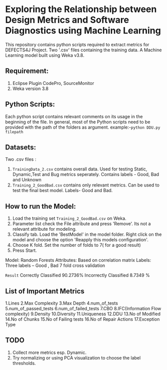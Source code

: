 # Exploring the Relationship between Design Metrics and Software Diagnostics using Machine Learning 
This repository contains python scripts required to extract metrics for DEFECTS4J Project. 
Two '.csv' files containing the training data. A Machine Learning model built using Weka v3.8.

## Requirement:
1. Eclipse Plugin CodePro, SourceMonitor
2. Weka version 3.8

## Python Scripts:
Each python script contains relevant comments on its usage in the beginning of the file.
In general, most of the Python scripts need to be provided with the path of the folders as argument.
example:-`python DDU.py filepath`

## Datasets:
Two .csv files :
1. `TrainingData_2.csv` contains overall data. Used for testing Static, Dynamic,Test and Bug metrics seperately. Contains labels - Good, Bad and Unknown
2.  `Training_2_GoodBad.csv` contains only relevant metrics. Can be used to test the final best model. Labels- Good and Bad.

## How to run the Model:
1. Load the training set  `Training_2_GoodBad.csv` on Weka. 
2. Parameter list check the File attribute and press 'Remove'. Its not a relevant attribute for modeling.
3. Classify tab. Load the 'BestModel' in the model folder. Right click on the model and choose the option 'Reapply this models configuration'. 
4. Choose K fold. Set the number of folds to 7( for a good result)
5. Press Start.

Model: Random Forests
Attributes: Based on correlation matrix
Labels: Three labels – Good , Bad
7 fold cross validation

`Result`
Correctly Classified     90.2736%
Incorrectly Classified   8.7349 %

## List of Important Metrics
1.Lines
2.Max Complexity
3.Max Depth
4.num_of_tests
5.num_of_passed_tests
6.num_of_failed_tests
7.CBO
8.IFC(Information Flow complexity)
9.Density
10.Diversity
11.Uniqueness
12.DDU
13.No of Modified 
14.No of Chunks
15.No of Failing tests
16.No of Repair Actions
17.Exception Type

## TODO
1. Collect more metrics esp. Dynamic.
2. Try normalizing or using PCA visualization to choose the label thresholds.

